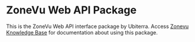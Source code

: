# ZoneVu Web API Package

This is the ZoneVu Web API interface package by Ubiterra. Access
[Zonevu Knowledge Base](https://help.ubiterra.com)
for documentation about using this package.
